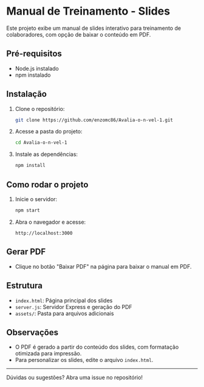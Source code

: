 # Manual de Treinamento - Slides

Este projeto exibe um manual de slides interativo para treinamento de colaboradores, com opção de baixar o conteúdo em PDF.

## Pré-requisitos

- Node.js instalado
- npm instalado

## Instalação

1. Clone o repositório:
   ```sh
   git clone https://github.com/enzomc86/Avalia-o-n-vel-1.git
   ```
2. Acesse a pasta do projeto:
   ```sh
   cd Avalia-o-n-vel-1
   ```
3. Instale as dependências:
   ```sh
   npm install
   ```

## Como rodar o projeto

1. Inicie o servidor:
   ```sh
   npm start
   ```
2. Abra o navegador e acesse:
   ```
   http://localhost:3000
   ```

## Gerar PDF

- Clique no botão "Baixar PDF" na página para baixar o manual em PDF.

## Estrutura

- `index.html`: Página principal dos slides
- `server.js`: Servidor Express e geração do PDF
- `assets/`: Pasta para arquivos adicionais

## Observações

- O PDF é gerado a partir do conteúdo dos slides, com formatação otimizada para impressão.
- Para personalizar os slides, edite o arquivo `index.html`.

---

Dúvidas ou sugestões? Abra uma issue no repositório!
